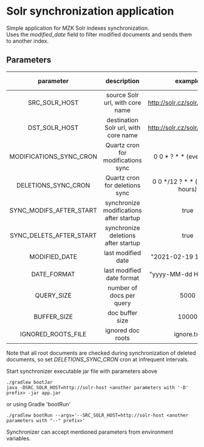 # Solr synchronization application

Simple application for MZK Solr indexes synchronization. \
Uses the *modified_date* field to filter modified documents and sends them to another index.

## Parameters

|          parameter       |    description                            |              example            | required |    default value   |
|:------------------------:|:-----------------------------------------:|:-------------------------------:|:--------:|:------------------:|
|  SRC_SOLR_HOST           |   source Solr url, with core name         |  http://solr.cz/solr/kramerius  |   true   |      |
|  DST_SOLR_HOST           |   destination Solr url, with core name    |  http://solr.cz/solr/kramerius  |   true   |      |
|  MODIFICATIONS_SYNC_CRON |   Quartz cron for modifications sync      |  0 0 * ? * * (every hour)       |   true   |      |
|  DELETIONS_SYNC_CRON     |   Quartz cron for deletions sync          |  0 0 */12 ? * * (every 12 hours)|   true   |      |
|  SYNC_MODIFS_AFTER_START |   synchronize modifications after startup |  true                           |   false  | false|
|  SYNC_DELETS_AFTER_START |   synchronize deletions after startup     |  true                           |   false  | false|
|  MODIFIED_DATE           |   last modified date                      |  "2021-02-19 15:00:00"          |   true   |      |
|  DATE_FORMAT             |   last modified date format               |  "yyyy-MM-dd HH:mm:ss"          |   true   |      |
|  QUERY_SIZE              |   number of docs per query                |  5000                           |   false  | 1000 |
|  BUFFER_SIZE             |   doc buffer size                         |  10000                          |   false  | 5000 |
|  IGNORED_ROOTS_FILE      |   ignored doc roots                       |  ignore.txt                     |   false  | null |

Note that all root documents are checked during synchronization of deleted documents, so set *DELETIONS_SYNC_CRON*
cron at infrequent intervals.

Start synchronizer executable jar file with parameters above
```
./gradlew bootJar
java -DSRC_SOLR_HOST=http://solr-host <another parameters with '-D' prefix> -jar app.jar
```

or using Gradle 'bootRun'
```
./gradlew bootRun --args='--SRC_SOLR_HOST=http://solr-host <another parameters with "--" prefix>'
```

Synchronizer can accept mentioned parameters from environment variables.
